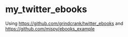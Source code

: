 # my_twitter_ebooks
Using https://github.com/grindcrank/twitter_ebooks
and https://github.com/mispy/ebooks_example